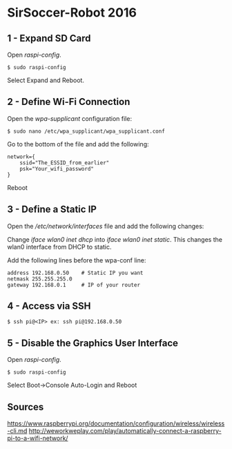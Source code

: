 SirSoccer-Robot 2016
====================

1 - Expand SD Card
------------------
Open *raspi-config*.

```
$ sudo raspi-config
```
Select Expand and Reboot.

2 - Define Wi-Fi Connection
---------------------------
Open the *wpa-supplicant* configuration file:
```
$ sudo nano /etc/wpa_supplicant/wpa_supplicant.conf
```

Go to the bottom of the file and add the following:
```
network={
    ssid="The_ESSID_from_earlier"
    psk="Your_wifi_password"
}
```
Reboot

3 - Define a Static IP
----------------------
Open the */etc/network/interfaces* file and add the following changes:

Change *iface wlan0 inet dhcp* into *iface wlan0 inet static*. This changes the wlan0 interface from DHCP to static.

Add the following lines before the wpa-conf line:
```
address 192.168.0.50    # Static IP you want 
netmask 255.255.255.0 
gateway 192.168.0.1     # IP of your router
```

4 - Access via SSH
------------------
```
$ ssh pi@<IP> ex: ssh pi@192.168.0.50
```

5 - Disable the Graphics User Interface
---------------------------------------
Open *raspi-config*.

```
$ sudo raspi-config
```
Select Boot->Console Auto-Login and Reboot

Sources
-------
https://www.raspberrypi.org/documentation/configuration/wireless/wireless-cli.md
http://weworkweplay.com/play/automatically-connect-a-raspberry-pi-to-a-wifi-network/